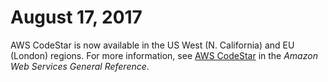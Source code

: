 # August 17, 2017<a name="history-2017-08-17"></a>

AWS CodeStar is now available in the US West \(N\. California\) and EU \(London\) regions\. For more information, see [AWS CodeStar](http://docs.aws.amazon.com/general/latest/gr/rande.html#codestar_region) in the *Amazon Web Services General Reference*\.